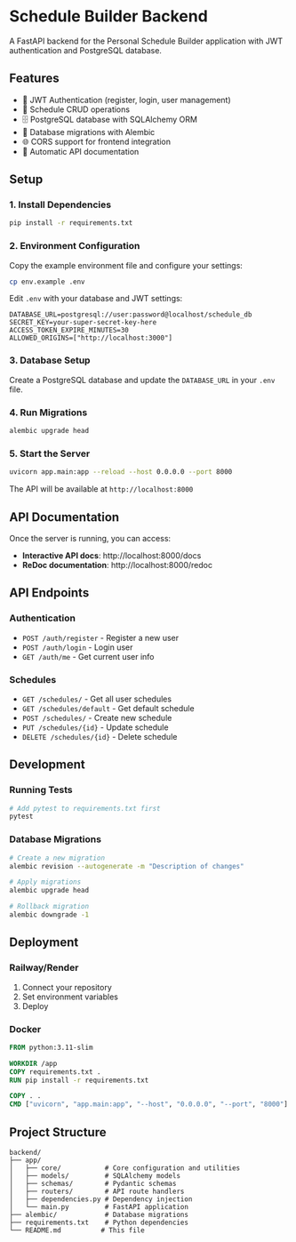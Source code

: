 # Schedule Builder Backend

A FastAPI backend for the Personal Schedule Builder application with JWT authentication and PostgreSQL database.

## Features

- 🔐 JWT Authentication (register, login, user management)
- 📅 Schedule CRUD operations
- 🗄️ PostgreSQL database with SQLAlchemy ORM
- 🔄 Database migrations with Alembic
- 🌐 CORS support for frontend integration
- 📝 Automatic API documentation

## Setup

### 1. Install Dependencies

```bash
pip install -r requirements.txt
```

### 2. Environment Configuration

Copy the example environment file and configure your settings:

```bash
cp env.example .env
```

Edit `.env` with your database and JWT settings:

```env
DATABASE_URL=postgresql://user:password@localhost/schedule_db
SECRET_KEY=your-super-secret-key-here
ACCESS_TOKEN_EXPIRE_MINUTES=30
ALLOWED_ORIGINS=["http://localhost:3000"]
```

### 3. Database Setup

Create a PostgreSQL database and update the `DATABASE_URL` in your `.env` file.

### 4. Run Migrations

```bash
alembic upgrade head
```

### 5. Start the Server

```bash
uvicorn app.main:app --reload --host 0.0.0.0 --port 8000
```

The API will be available at `http://localhost:8000`

## API Documentation

Once the server is running, you can access:

- **Interactive API docs**: http://localhost:8000/docs
- **ReDoc documentation**: http://localhost:8000/redoc

## API Endpoints

### Authentication
- `POST /auth/register` - Register a new user
- `POST /auth/login` - Login user
- `GET /auth/me` - Get current user info

### Schedules
- `GET /schedules/` - Get all user schedules
- `GET /schedules/default` - Get default schedule
- `POST /schedules/` - Create new schedule
- `PUT /schedules/{id}` - Update schedule
- `DELETE /schedules/{id}` - Delete schedule

## Development

### Running Tests

```bash
# Add pytest to requirements.txt first
pytest
```

### Database Migrations

```bash
# Create a new migration
alembic revision --autogenerate -m "Description of changes"

# Apply migrations
alembic upgrade head

# Rollback migration
alembic downgrade -1
```

## Deployment

### Railway/Render

1. Connect your repository
2. Set environment variables
3. Deploy

### Docker

```dockerfile
FROM python:3.11-slim

WORKDIR /app
COPY requirements.txt .
RUN pip install -r requirements.txt

COPY . .
CMD ["uvicorn", "app.main:app", "--host", "0.0.0.0", "--port", "8000"]
```

## Project Structure

```
backend/
├── app/
│   ├── core/           # Core configuration and utilities
│   ├── models/         # SQLAlchemy models
│   ├── schemas/        # Pydantic schemas
│   ├── routers/        # API route handlers
│   ├── dependencies.py # Dependency injection
│   └── main.py         # FastAPI application
├── alembic/            # Database migrations
├── requirements.txt    # Python dependencies
└── README.md          # This file
``` 